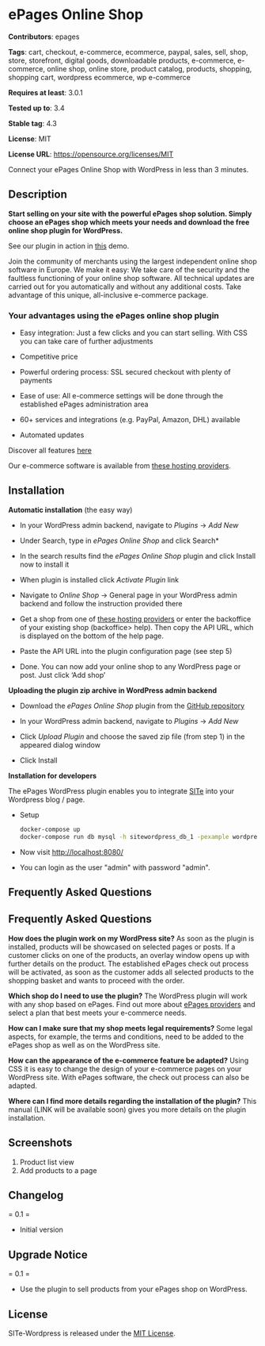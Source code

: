 # ePages Online Shop

**Contributors**: epages

**Tags**: cart, checkout, e-commerce, ecommerce, paypal, sales, sell, shop, store, storefront, digital goods, downloadable products, e-commerce, e-commerce, online shop, online store, product catalog, products, shopping, shopping cart, wordpress ecommerce, wp e-commerce

**Requires at least**: 3.0.1

**Tested up to**: 3.4

**Stable tag**: 4.3

**License**: MIT

**License URL**: https://opensource.org/licenses/MIT 

Connect your ePages Online Shop with WordPress in less than 3 minutes.

## Description

**Start selling on your site with the powerful ePages shop solution. Simply choose an ePages shop which meets your needs and download the free online shop plugin for WordPress.**

See our plugin in action in [this](http://wordpress.epages.com/more-products/ "Demo") demo.

Join the community of merchants using the largest independent online shop software in Europe. We make it easy: We take care of the security and the faultless functioning of your online shop software. All technical updates are carried out for you automatically and without any additional costs. Take advantage of this unique, all-inclusive e-commerce package.

### Your advantages using the ePages online shop plugin

* Easy integration: Just a few clicks and you can start selling. With CSS you can take care of further adjustments

* Competitive price

* Powerful ordering process: SSL secured checkout with plenty of payments

* Ease of use: All e-commerce settings will be done through the established ePages administration area

* 60+ services and integrations (e.g. PayPal, Amazon, DHL) available

* Automated updates

Discover all features [here](http://www.epages.com/en/features/ "All features")

Our e-commerce software is available from [these hosting providers](http://www.epages.com/en/partner/provider/ "Hosting providers").

## Installation

**Automatic installation** (the easy way)

* In your WordPress admin backend, navigate to *Plugins* → *Add New*

* Under Search, type in *ePages Online Shop* and click Search*

* In the search results find the *ePages Online Shop* plugin and click Install now to install it

* When plugin is installed click *Activate Plugin* link

* Navigate to *Online Shop* → General page in your WordPress admin backend and follow the instruction provided there

* Get a shop from one of [these hosting providers](http://www.epages.com/en/partner/provider/ "Hosting providers") or enter the backoffice of your existing shop (backoffice> help). Then copy the API URL, which is displayed on the bottom of the help page. 

* Paste the API URL into the plugin configuration page (see step 5)

* Done. You can now add your online shop to any WordPress page or post. Just click ‘Add shop’

**Uploading the plugin zip archive in WordPress admin backend**

* Download the *ePages Online Shop* plugin from the [GitHub repository](https://github.com/ePages-de/ePages-wordpress-plugin "Download")

* In your WordPress admin backend, navigate to *Plugins* → *Add New*

* Click *Upload Plugin* and choose the saved zip file (from step 1) in the appeared dialog window

* Click Install 

**Installation for developers**

The ePages WordPress plugin enables you to integrate [SITe](https://github.com/ePages-de/site) into your Wordpress blog / page.

* Setup

  ```bash
  docker-compose up
  docker-compose run db mysql -h sitewordpress_db_1 -pexample wordpress < db.sql
  ```

* Now visit [http://localhost:8080/](http://localhost:8080/)

* You can login as the user "admin" with password "admin".


## Frequently Asked Questions

## Frequently Asked Questions

**How does the plugin work on my WordPress site?**
As soon as the plugin is installed, products will be showcased on selected pages or posts. If a customer clicks on one of the products, an overlay window opens up with further details on the product. The established ePages check out process will be activated, as soon as the customer adds all selected products to the shopping basket and wants to proceed with the order. 

**Which shop do I need to use the plugin?**
The WordPress plugin will work with any shop based on ePages. Find out more about [ePages providers](http://www.epages.com/en/partner/provider/ "ePages providers") and select a plan that best meets your e-commerce needs.

**How can I make sure that my shop meets legal requirements?**
Some legal aspects, for example, the terms and conditions, need to be added to the ePages shop as well as on the WordPress site.

**How can the appearance of the e-commerce feature be adapted?**
Using CSS it is easy to change the design of your e-commerce pages on your WordPress site. With ePages software, the check out process can also be adapted. 

**Where can I find more details regarding the installation of the plugin?**
This manual (LINK will be available soon) gives you more details on the plugin installation.

## Screenshots

1. Product list view
2. Add products to a page

## Changelog
= 0.1 =
* Initial version

## Upgrade Notice

= 0.1 =
* Use the plugin to sell products from your ePages shop on WordPress.


## License
SITe-Wordpress is released under the [MIT License](http://opensource.org/licenses/MIT).
